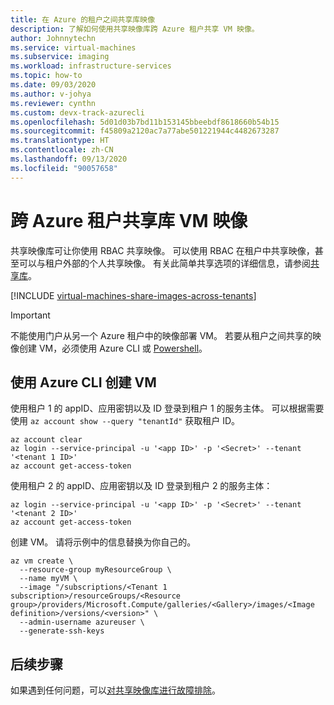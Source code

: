 ```yaml
---
title: 在 Azure 的租户之间共享库映像
description: 了解如何使用共享映像库跨 Azure 租户共享 VM 映像。
author: Johnnytechn
ms.service: virtual-machines
ms.subservice: imaging
ms.workload: infrastructure-services
ms.topic: how-to
ms.date: 09/03/2020
ms.author: v-johya
ms.reviewer: cynthn
ms.custom: devx-track-azurecli
ms.openlocfilehash: 5d01d03b7bd11b153145bbeebdf8618660b54b15
ms.sourcegitcommit: f45809a2120ac7a77abe501221944c4482673287
ms.translationtype: HT
ms.contentlocale: zh-CN
ms.lasthandoff: 09/13/2020
ms.locfileid: "90057658"
---
```

# <a name="share-gallery-vm-images-across-azure-tenants"></a>跨 Azure 租户共享库 VM 映像

共享映像库可让你使用 RBAC 共享映像。 可以使用 RBAC 在租户中共享映像，甚至可以与租户外部的个人共享映像。 有关此简单共享选项的详细信息，请参阅[共享库](./shared-images-portal.md#share-the-gallery)。

[!INCLUDE [virtual-machines-share-images-across-tenants](../../../includes/virtual-machines-share-images-across-tenants.md)]

> [!IMPORTANT]
> 不能使用门户从另一个 Azure 租户中的映像部署 VM。 若要从租户之间共享的映像创建 VM，必须使用 Azure CLI 或 [Powershell](../windows/share-images-across-tenants.md)。

## <a name="create-a-vm-using-azure-cli"></a>使用 Azure CLI 创建 VM

使用租户 1 的 appID、应用密钥以及 ID 登录到租户 1 的服务主体。 可以根据需要使用 `az account show --query "tenantId"` 获取租户 ID。

```azurecli
az account clear
az login --service-principal -u '<app ID>' -p '<Secret>' --tenant '<tenant 1 ID>'
az account get-access-token 
```
 
使用租户 2 的 appID、应用密钥以及 ID 登录到租户 2 的服务主体：

```azurecli
az login --service-principal -u '<app ID>' -p '<Secret>' --tenant '<tenant 2 ID>'
az account get-access-token
```

创建 VM。 请将示例中的信息替换为你自己的。

```azurecli
az vm create \
  --resource-group myResourceGroup \
  --name myVM \
  --image "/subscriptions/<Tenant 1 subscription>/resourceGroups/<Resource group>/providers/Microsoft.Compute/galleries/<Gallery>/images/<Image definition>/versions/<version>" \
  --admin-username azureuser \
  --generate-ssh-keys
```

## <a name="next-steps"></a>后续步骤

如果遇到任何问题，可以[对共享映像库进行故障排除](troubleshooting-shared-images.md)。

<!-- Update_Description: wording update -->
